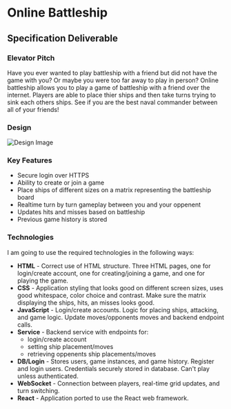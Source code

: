 # Online Battleship

## Specification Deliverable
### Elevator Pitch
Have you ever wanted to play battleship with a friend but did not have the game with you? Or maybe you were too far away to play in person? Online battleship allows you to play a game of battleship with a friend over the internet. Players are able to place thier ships and then take turns trying to sink each others ships. See if you are the best naval commander between all of your friends!

### Design
![Design Image](/specificationDesign.png)

### Key Features
- Secure login over HTTPS
- Ability to create or join a game
- Place ships of different sizes on a matrix representing the battleship board
- Realtime turn by turn gameplay between you and your oppenent
- Updates hits and misses based on battleship
- Previous game history is stored

### Technologies
I am going to use the required technologies in the following ways:
- **HTML** - Correct use of HTML structure. Three HTML pages, one for login/create account, one for creating/joining a game, and one for playing the game.
- **CSS** - Application styling that looks good on different screen sizes, uses good whitespace, color choice and contrast. Make sure the matrix displaying the ships, hits, an misses looks good.
- **JavaScript** - Login/create accounts. Logic for placing ships, attacking, and game logic. Update moves/opponents moves and backend endpoint calls.
- **Service** - Backend service with endpoints for:
    - login/create account
    - setting ship placement/moves
    - retrieving oppenents ship placements/moves
- **DB/Login** - Stores users, game instances, and game history. Register and login users. Credentials securely stored in database. Can't play unless authenticated.
- **WebSocket** - Connection between players, real-time grid updates, and turn switching.
- **React** - Application ported to use the React web framework.

